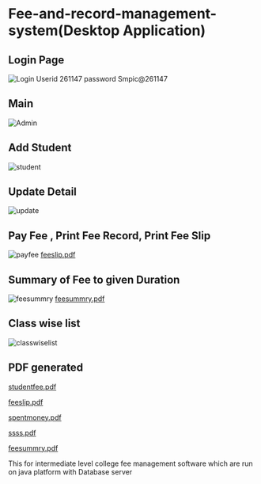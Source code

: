 # Fee-and-record-management-system(Desktop Application)
## Login Page
![Login](https://user-images.githubusercontent.com/44580462/55090560-5a045400-50d5-11e9-8d94-961b23d23b2b.png)
Userid 261147
password Smpic@261147

## Main
![Admin](https://user-images.githubusercontent.com/44580462/55090924-ef9fe380-50d5-11e9-82ac-a850ac56a860.png)


## Add Student
![student](https://user-images.githubusercontent.com/44580462/55091004-152ced00-50d6-11e9-8f53-88ba1e8b309f.png)
## Update Detail
![update](https://user-images.githubusercontent.com/44580462/55091083-2fff6180-50d6-11e9-8c5e-6277eadb6800.png)
## Pay Fee , Print Fee Record, Print Fee Slip
![payfee](https://user-images.githubusercontent.com/44580462/55091148-4ad1d600-50d6-11e9-85d4-24aa45e4607c.png)
[feeslip.pdf](https://github.com/vksmpic/Fee-and-recoder-mangement/files/3014062/feeslip.pdf)
## Summary of Fee to given Duration
![feesummry](https://user-images.githubusercontent.com/44580462/55091319-a1d7ab00-50d6-11e9-8bab-a4f7869a5120.png)
[feesummry.pdf](https://github.com/vksmpic/Fee-and-recoder-mangement/files/3014080/feesummry.pdf)
## Class wise list
![classwiselist](https://user-images.githubusercontent.com/44580462/55091523-fda23400-50d6-11e9-946c-86cda65fd701.png)
## PDF generated
[studentfee.pdf](https://github.com/vksmpic/Fee-and-recoder-mangement/files/3014148/studentfee.pdf)

[feeslip.pdf](https://github.com/vksmpic/Fee-and-recoder-mangement/files/3014149/feeslip.pdf)

[spentmoney.pdf](https://github.com/vksmpic/Fee-and-recoder-mangement/files/3014150/spentmoney.pdf)

[ssss.pdf](https://github.com/vksmpic/Fee-and-recoder-mangement/files/3014151/ssss.pdf)

[feesummry.pdf](https://github.com/vksmpic/Fee-and-recoder-mangement/files/3014152/feesummry.pdf)



This for intermediate level college fee management software which are run on java platform with Database server 
